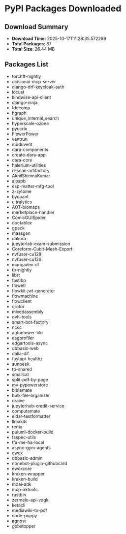 # PyPI Packages Downloaded

## Download Summary
- **Download Time**: 2025-10-17T11:28:35.572299
- **Total Packages**: 87
- **Total Size**: 26.44 MB

## Packages List
- torchft-nightly
- dcisionai-mcp-server
- django-drf-keycloak-auth
- locust
- kindwise-api-client
- django-ninja
- tdecomp
- hgraph
- unique_internal_search
- hyperscale-ozone
- pyucrio
- FlowerPower
- ventrun
- moduvent
- dara-components
- create-dara-app
- dara-core
- halerium-utilities
- rl-scan-artifactory
- AkhilShimnaKumar
- aiospb
- esp-matter-mfg-tool
- z-zytome
- byquant
- ultralytics
- AOT-biomaps
- marketplace-handler
- ComicGUISpider
- doctablex
- gpack
- massgen
- dakora
- jupyterlab-exam-submission
- Coreform-Cubit-Mesh-Export
- nvfuser-cu128
- nvfuser-cu126
- mangadex-dl
- tb-nightly
- librt
- fastlbp
- flowetl
- flowkit-jwt-generator
- flowmachine
- flowclient
- qrotor
- mixedassembly
- dvh-tools
- smart-bot-factory
- ncsc
- automower-ble
- esgprofiler
- edgartools-async
- dbbasic-web
- dalia-dif
- fastapi-healthz
- sunpeek
- tp-shared
- smallcat
- split-pdf-by-page
- mv-pypowerstore
- biblemate
- bulk-file-organizer
- draive
- jupyterhub-credit-service
- computemate
- eldar-textformatter
- llmakits
- renta
- pulumi-docker-build
- fsspec-utils
- tfa-me-ha-local
- async-gym-agents
- ewox
- dbbasic-admin
- nonebot-plugin-githubcard
- ewoxcore
- kraken-wrapper
- kraken-build
- moai-adk
- mcp-aktools
- rustbin
- zermelo-api-vogk
- ketacli
- mediawiki-to-pdf
- code-puppy
- agnost
- gobstopper
